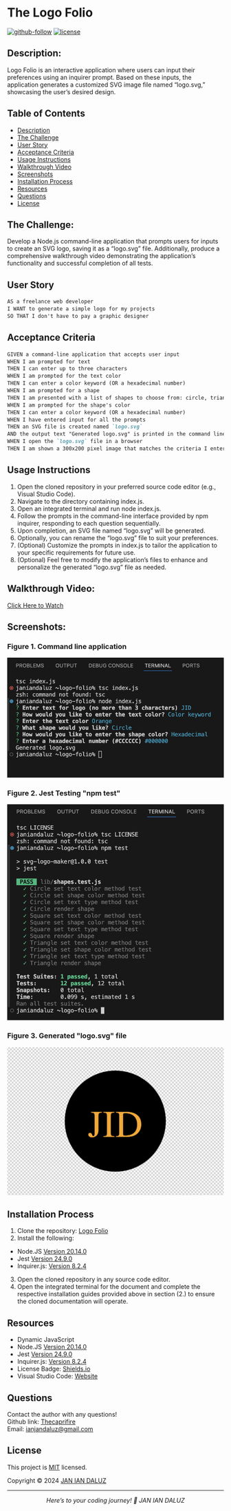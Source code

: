 # The Logo Folio

[![github-follow](https://img.shields.io/github/followers/Thecaprifire?label=Follow&logoColor=purple&style=social)](https://github.com/Thecaprifire)
[![license](https://img.shields.io/badge/License-MIT-brightgreen.svg)](https://choosealicense.com/licenses/mit/)
  
## Description:
Logo Folio is an interactive application where users can input their preferences using an inquirer prompt. Based on these inputs, the application generates a customized SVG image file named “logo.svg,” showcasing the user’s desired design.

 ## Table of Contents
  * [Description](#description)
  * [The Challenge](#the-challenge)
  * [User Story](#user-story)
  * [Acceptance Criteria](#acceptance-criteria)
  * [Usage Instructions](#usage-instructions)
  * [Walkthrough Video](#walkthrough-video)
  * [Screenshots](#screenshots)
  * [Installation Process](#installation-process)
  * [Resources](#resources)
  * [Questions](#questions)
  * [License](#license)

## The Challenge:
Develop a Node.js command-line application that prompts users for inputs to create an SVG logo, saving it as a “logo.svg” file. Additionally, produce a comprehensive walkthrough video demonstrating the application’s functionality and successful completion of all tests.


## User Story
```md
AS a freelance web developer
I WANT to generate a simple logo for my projects
SO THAT I don't have to pay a graphic designer
```

## Acceptance Criteria
```md
GIVEN a command-line application that accepts user input
WHEN I am prompted for text
THEN I can enter up to three characters
WHEN I am prompted for the text color
THEN I can enter a color keyword (OR a hexadecimal number)
WHEN I am prompted for a shape
THEN I am presented with a list of shapes to choose from: circle, triangle, and square
WHEN I am prompted for the shape's color
THEN I can enter a color keyword (OR a hexadecimal number)
WHEN I have entered input for all the prompts
THEN an SVG file is created named `logo.svg`
AND the output text "Generated logo.svg" is printed in the command line
WHEN I open the `logo.svg` file in a browser
THEN I am shown a 300x200 pixel image that matches the criteria I entered
```

## Usage Instructions
1.	Open the cloned repository in your preferred source code editor (e.g., Visual Studio Code).
2.	Navigate to the directory containing index.js.
3.	Open an integrated terminal and run node index.js.
4.	Follow the prompts in the command-line interface provided by npm inquirer, responding to each question sequentially.
5.	Upon completion, an SVG file named “logo.svg” will be generated.
6.	Optionally, you can rename the “logo.svg” file to suit your preferences.
7.	(Optional) Customize the prompts in index.js to tailor the application to your specific requirements for future use.
8.	(Optional) Feel free to modify the application’s files to enhance and personalize the generated “logo.svg” file as needed.


## Walkthrough Video:
[Click Here to Watch](https://youtu.be/sv7BrslOOwE?si=ES1h9TzQtAuHhy4f)

## Screenshots:
### Figure 1. Command line application
![](./assets/images/screenshot1.png) 
### Figure 2. Jest Testing "npm test"
![](./assets/images/screenshot2.png)
### Figure 3. Generated "logo.svg" file
![](./assets/images/screenshot3.png)


## Installation Process
1. Clone the repository: [Logo Folio](https://github.com/Thecaprifire/logo-folio)
2. Install the following: 
- Node.JS [Version 20.14.0](https://nodejs.org/en/blog/release/v20.14.0/)
- Jest [Version 24.9.0](https://www.npmjs.com/package/jest)
- Inquirer.js: [Version 8.2.4](https://www.npmjs.com/package/inquirer/v/8.2.4)
3. Open the cloned repository in any source code editor.
4. Open the integrated terminal for the document and complete the respective installation guides provided above in section (2.) to ensure the cloned documentation will operate.


## Resources
- Dynamic JavaScript
- Node.JS [Version 20.14.0](https://nodejs.org/en/blog/release/v20.14.0/)
- Jest [Version 24.9.0](https://www.npmjs.com/package/jest)
- Inquirer.js: [Version 8.2.4](https://www.npmjs.com/package/inquirer/v/8.2.4)
- License Badge: [Shields.io](https://shields.io/)
- Visual Studio Code: [Website](https://code.visualstudio.com/)

  
## Questions
  Contact the author with any questions!<br>
  Github link: [Thecaprifire](https://github.com/Thecaprifire)<br>
  Email: ianjandaluz@gmail.com


## License
  This project is [MIT](https://choosealicense.com/licenses/mit/) licensed.<br />

  Copyright © 2024 [JAN IAN DALUZ](https://github.com/Thecaprifire)
  
  <hr>
  <p align='center'><i>
  Here’s to your coding journey! 🎉 JAN IAN DALUZ
  </i></p>